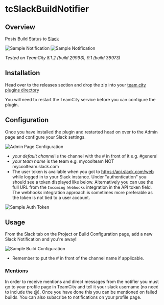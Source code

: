 tcSlackBuildNotifier
====================

## Overview

Posts Build Status to [Slack](http://www.slack.com)

![Sample Notification](https://raw.github.com/petegoo/tcSlackBuildNotifier/master/docs/build-status_pass.png)
![Sample Notification](https://raw.github.com/petegoo/tcSlackBuildNotifier/master/docs/build-status_fail.png)

_Tested on TeamCity 8.1.2 (build 29993), 9.1 (build 36973)_

## Installation
Head over to the releases section and drop the zip into your [team city plugins directory](https://confluence.jetbrains.com/display/TCD9/Installing+Additional+Plugins)

You will need to restart the TeamCity service before you can configure the plugin.

## Configuration

Once you have installed the plugin and restarted head on over to the Admin page and configure your Slack settings.

![Admin Page Configuration](https://raw.github.com/petegoo/tcSlackBuildNotifier/master/docs/AdminPageBig.png)

- *your default channel* is the channel with the # in front of it e.g. #general
- *your team name* is the team e.g. mycoolteam NOT mycoolteam.slack.com
- The user token is available when you got to https://api.slack.com/web while logged in to your Slack instance. Under "authentication" you should see a token displayed like below. Alternatively you can use the full URL from the `Incoming Webhooks` integration in the API token field. The webhooks integration approach is sometimes more preferable as the token is not tied to a user account.

![Sample Auth Token](https://raw.github.com/petegoo/tcSlackBuildNotifier/master/docs/SlackToken.png)

## Usage

From the Slack tab on the Project or Build Configuration page, add a new Slack Notification and you're away!

![Sample Build Configuration](https://raw.github.com/petegoo/tcSlackBuildNotifier/master/docs/build-slack-config.png)

- Remember to put the # in front of the channel name if applicable.

### Mentions

In order to receive mentions and direct messages from the notifier you must go to your profile page in TeamCity and tell it your slack username (no need to include the @). Once you have done this you can be mentioned on failed builds. You can also subscribe to notifications on your profile page.
